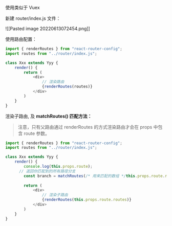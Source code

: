 使用类似于 Vuex

新建 router/index.js 文件：

![[Pasted image 20220613072454.png]]

使用路由配置：

```js
import { renderRoutes } from "react-router-config";
import routes from "../router/index.js";

class Xxx extends Yyy {
	render() {
		return (
			<div>
				// 渲染路由
				{renderRoutes(routes)}
			</div>
		)
	}
}
```

渲染子路由, 及 **matchRoutes() 匹配方法：**

>注意，只有父路由通过 renderRoutes 的方式渲染路由才会在 props 中包含 route 参数。

```js
import { renderRoutes } from "react-router-config";
import routes from "../router/index.js";

class Xxx extends Yyy {
	render() {
		console.log(this.props.route);
	  // 返回你匹配到的所有路径分支
		const branch = matchRoutes(/* 用来匹配的数组 */this.props.route.routes, "/about");
		
		return (
			<div>
				// 渲染子路由
				{renderRoutes(this.props.route.routes)}
			</div>
		)
	}
}
```